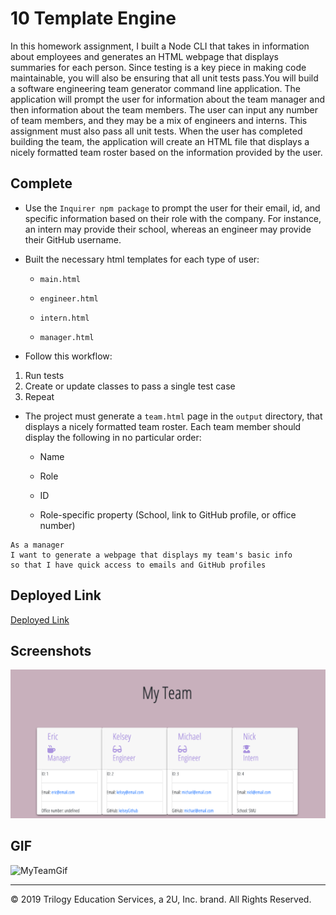 # 10 Template Engine

 In this homework assignment, I built a Node CLI that takes in information about employees and generates an HTML webpage that displays summaries for each person. Since testing is a key piece in making code maintainable, you will also be ensuring that all unit tests pass.You will build a software engineering team generator command line application. The application will prompt the user for information about the team manager and then information about the team members. The user can input any number of team members, and they may be a mix of engineers and interns. This assignment must also pass all unit tests. When the user has completed building the team, the application will create an HTML file that displays a nicely formatted team roster based on the information provided by the user. 


## Complete 

* Use the `Inquirer npm package` to prompt the user for their email, id, and specific information based on their role with the company. For instance, an intern may provide their school, whereas an engineer may provide their GitHub username.

* Built the necessary html templates for each type of user:

  - `main.html`

  - `engineer.html`
  
  -  `intern.html`
  
  - `manager.html`

* Follow this workflow:
1. Run tests
2. Create or update classes to pass a single test case
3. Repeat

* The project must generate a `team.html` page in the `output` directory, that displays a nicely formatted team roster. Each team member should display the following in no particular order:

  * Name

  * Role

  * ID

  * Role-specific property (School, link to GitHub profile, or office number)

```
As a manager
I want to generate a webpage that displays my team's basic info
so that I have quick access to emails and GitHub profiles
```
## Deployed Link
[Deployed Link](https://cynthia-dm1216.github.io/10-template-engine/.)

## Screenshots
![Myteam](./Assets/images/MyTeam.png)


## GIF
![MyTeamGif](./Assets/images/MyTeamGif.gif)


- - -
© 2019 Trilogy Education Services, a 2U, Inc. brand. All Rights Reserved.
